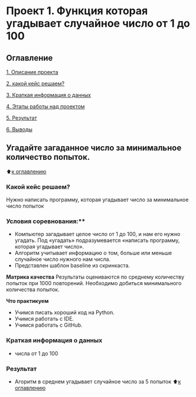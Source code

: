 # Проект 1. Функция которая угадывает случайное число от 1 до 100

## Оглавление 
[1. Описание проекта](https://github.com/dmitryabr1/skillfactory_data/tree/main/Home_work_1#%D0%BA%D0%B0%D0%BA%D0%BE%D0%B9-%D0%BA%D0%B5%D0%B9%D1%81-%D1%80%D0%B5%D1%88%D0%B0%D0%B5%D0%BC)

[2. какой кейс решаем?](https://github.com/dmitryabr1/skillfactory_data/tree/main/Home_work_1#%D1%83%D1%81%D0%BB%D0%BE%D0%B2%D0%B8%D1%8F-%D1%81%D0%BE%D1%80%D0%B5%D0%B2%D0%BD%D0%BE%D0%B2%D0%B0%D0%BD%D0%B8%D1%8F)

[3. Краткая информация о данных](https://github.com/dmitryabr1/skillfactory_data/tree/main/Home_work_1#%D0%BA%D1%80%D0%B0%D1%82%D0%BA%D0%B0%D0%B0%D1%8F-%D0%B8%D0%BD%D1%84%D0%BE%D1%80%D0%BC%D0%B0%D1%86%D0%B8%D1%8F-%D0%BE-%D0%B4%D0%B0%D0%BD%D0%BD%D1%8B%D1%85)

[4. Этапы работы над проектом]()

[5. Результат]()

[6. Выводы]()

## Угадайте загаданное число за минимальное количество попыток.
:arrow_up:[к оглавлению]()

### Какой кейс решаем?
Нужно написать программу, которая угадывает число за минимальное число попыток

### Условия соревнования:**
- Компьютер загадывает целое число от 1 до 100, и нам его нужно угадать. Под «угадать» подразумевается «написать программу, которая угадывает число».
- Алгоритм учитывает информацию о том, больше или меньше случайное число нужного нам числа.
- Представлен шаблон baseline из скринкаста.

**Матрика качества**
Результаты оцениваются по среднему количеству попыток при 1000 повторений. Необходимо добиться минимального количества попыток.

**Что практикуем**
- Учимся писать хороший код на Python.
- Учимся работать с IDE.
- Учимся работать с GitHub.

### Краткая информация о данных
- числа от 1 до 100

### Результат 
- Агоритм в среднем угадывает случайное число за 5 попыток
:arrow_up:[к оглавлению]()